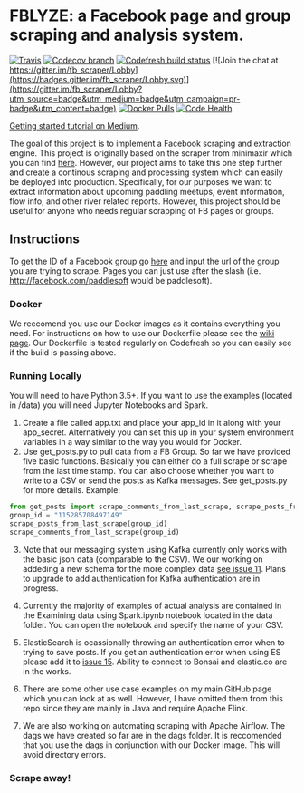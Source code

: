 # FBLYZE: a Facebook page and group scraping and analysis system.


[![Travis](https://travis-ci.org/isaacmg/fb_scraper.svg?branch=master)](https://travis-ci.org/isaacmg/fb_scraper)
[![Codecov branch](https://img.shields.io/codecov/c/github/isaacmg/fb_scraper.svg)](https://codecov.io/gh/isaacmg/fb_scraper)
[![Codefresh build status]( https://g.codefresh.io/api/badges/build?repoOwner=isaacmg&repoName=fb_scraper&branch=master&pipelineName=fb_scraper&accountName=isaacmg&type=cf-2)]( https://g.codefresh.io/repositories/isaacmg/fb_scraper/builds?filter=trigger:build;branch:master;service:58e3576497ef5f0100e617c8~fb_scraper)
[![Join the chat at https://gitter.im/fb_scraper/Lobby](https://badges.gitter.im/fb_scraper/Lobby.svg)](https://gitter.im/fb_scraper/Lobby?utm_source=badge&utm_medium=badge&utm_campaign=pr-badge&utm_content=badge)
[![Docker Pulls](https://img.shields.io/docker/pulls/paddlesoft/fb-scraper.svg)]()
[![Code Health](https://landscape.io/github/isaacmg/fb_scraper/master/landscape.svg?style=flat)](https://landscape.io/github/isaacmg/fb_scraper/master)


[Getting started tutorial on Medium](https://medium.com/@paddlesoft/building-a-full-service-facebook-scraping-and-analysis-engine-e6b5e45e3ea3).

The goal of this project is to implement a Facebook scraping and extraction engine. This project is originally based on the scraper from minimaxir which you can find [here](https://github.com/minimaxir/facebook-page-post-scraper). However, our project aims to take this one step further and create a continous scraping and processing system which can easily be deployed into production. Specifically, for our purposes we want to extract information about upcoming paddling meetups, event information, flow info, and other river related reports. However, this project should be useful for anyone who needs regular scrapping of FB pages or groups.

## Instructions

To get the ID of a Facebook group go [here](https://lookup-id.com) and input the url of the group you are trying to scrape. Pages you can just use after the slash (i.e. http://facebook.com/paddlesoft would be paddlesoft).
### Docker
We reccomend you use our Docker images as it contains everything you need. For instructions on how to use our Dockerfile please see the [wiki page](https://github.com/isaacmg/fb_scraper/wiki/Docker-Image). Our Dockerfile is tested regularly on Codefresh so you can easily see if the build is passing above.

### Running Locally

You will need to have Python 3.5+. If you want to use the examples (located in /data) you will need Jupyter Notebooks and Spark.

1. Create a file called app.txt and place your app_id in it along with your app_secret. Alternatively you can set this up in your system environment variables in a way similar to the way you would for Docker.
2. Use get_posts.py to pull data from a FB Group. So far we have provided five basic functions. Basically you can either do a full scrape or scrape from the last time stamp. You can also choose whether you want to write to a CSV or send the posts as Kafka messages. See get_posts.py for more details.
Example:
```python
from get_posts import scrape_comments_from_last_scrape, scrape_posts_from_last_scrape
group_id = "115285708497149"
scrape_posts_from_last_scrape(group_id)
scrape_comments_from_last_scrape(group_id)
```
3. Note that our messaging system using Kafka currently only works with the basic json data (comparable to the CSV). We our working on addeding a new schema for the more complex data [see issue 11](https://github.com/isaacmg/fb_scraper/issues/11).  Plans to upgrade to add authentication for Kafka authentication are in progress.

4. Currently the majority of examples of actual analysis are contained in the Examining data using Spark.ipynb notebook located in the data folder. You can open the notebook and specify the name of your CSV.

5. ElasticSearch is ocassionally throwing an authentication error when to trying to save posts. If you get an authentication error when using ES please add it to [issue 15](https://github.com/isaacmg/fb_scraper/issues/15). Ability to connect to Bonsai and elastic.co are in the works.

6. There are some other use case examples on my main GitHub page which you can look at as well. However, I have omitted them from this repo since they are mainly in Java and require Apache Flink.

7. We are also working on automating scraping with Apache Airflow. The dags we have created so far are in the dags folder. It is reccomended that you use the dags in conjunction with our Docker image. This will avoid directory errors.


### Scrape away!
